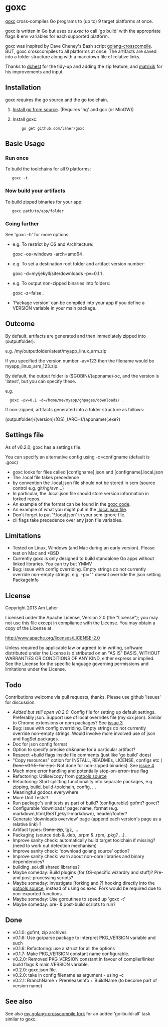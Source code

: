 goxc
====

[goxc](http://www.laher.net.nz/goxc) cross-compiles Go programs to (up to) 9 target platforms at once.

goxc is written in Go but uses *os.exec* to call 'go build' with the appropriate flags & env variables for each supported platform.

goxc was inspired by Dave Cheney's Bash script [golang-crosscompile](https://github.com/davecheney/golang-crosscompile).
BUT, goxc crosscompiles to all platforms at once. The artifacts are saved into a folder structure along with a markdown file of relative links.

Thanks to [dchest](https://github.com/dchest) for the tidy-up and adding the zip feature, and [matrixik](https://bitbucket.org/matrixik) for his improvements and input.

Installation
--------------
goxc requires the go source and the go toolchain.

 1. [Install go from source](http://golang.org/doc/install/source). (Requires 'hg' and gcc (or MinGW))

 2. Install goxc:

            go get github.com/laher/goxc

Basic Usage
-----------

### Run once

To build the toolchains for all 9 platforms:

       goxc -t

### Now build your artifacts

To build zipped binaries for your app:

       goxc path/to/app/folder

### Going further

See 'goxc -h' for more options.

 * e.g. To restrict by OS and Architecture:

	goxc -os=windows -arch=amd64 .

 * e.g. To set a destination root folder and artifact version number:

	goxc -d=my/jekyll/site/downloads -pv=0.1.1 .

 * e.g. To output non-zipped binaries into folders:

	goxc -z=false .

 * 'Package version' can be compiled into your app if you define a VERSION variable in your main package.


Outcome
-------

By default, artifacts are generated and then immediately zipped into (outputfolder).

e.g. /my/outputfolder/latest/myapp_linux_arm.zip

If you specified the version number -av=123 then the filename would be myapp_linux_arm_123.zip.

By default, the output folder is ($GOBIN)/(appname)-xc, and the version is 'latest', but you can specify these.

e.g.

      goxc -pv=0.1 -d=/home/me/myapp/ghpages/downloads/ .


If non-zipped, artifacts generated into a folder structure as follows:

 (outputfolder)/(version)/(OS)_(ARCH)/(appname)(.exe?)

Settings file
-------------

As of v0.2.0, goxc has a settings file.

You can specify an alternative config using -c=configname (default is .goxc)

 * goxc looks for files called [configname].json and [configname].local.json
 * The .local file takes precedence
 * by convention the .local.json file should not be stored in scm (source control e.g. git/hg/svn...)
 * In particular, the .local.json file should store version information in forked repos.
 * An example of the format can be found in the [goxc code](https://github.com/laher/goxc/blob/master/.goxc.json).
 * An example of what you might put in the [.local.json file](https://github.com/laher/goxc/blob/master/sample-local.json).
 * Don't forget to put '*.local.json' in your scm ignore file.
 * cli flags take precedence over any json file variables.


Limitations
-----------

 * Tested on Linux, Windows (and Mac during an early version). Please test on Mac and *BSD
 * Currently goxc is only designed to build standalone Go apps without linked libraries. You can try but YMMV
 * Bug: issue with config overriding. Empty strings do not currently override non-empty strings. e.g. -pi="" doesnt override the json setting PackageInfo

License
-------

   Copyright 2013 Am Laher

   Licensed under the Apache License, Version 2.0 (the "License");
   you may not use this file except in compliance with the License.
   You may obtain a copy of the License at

   http://www.apache.org/licenses/LICENSE-2.0

   Unless required by applicable law or agreed to in writing, software
   distributed under the License is distributed on an "AS IS" BASIS,
   WITHOUT WARRANTIES OR CONDITIONS OF ANY KIND, either express or implied.
   See the License for the specific language governing permissions and
   limitations under the License.

Todo
----

Contributions welcome via pull requests, thanks. Please use github 'issues' for discussion.

 * *Added but still open v0.2.0*: Config file for setting up default settings. Preferably json. Support use of local overrides file (my.xxx.json). Similar to Chrome extensions or npm packages? See [issue 3](https://github.com/laher/goxc/issues/3)
 * Bug: issue with config overriding. Empty strings do not currently override non-empty strings. Would involve more involved use of json and flagSet packages.
 * Doc for json config format
 * Option to specify precise dir&name for a particular artifact?
 * Respect +build flags inside file comments (just like 'go build' does)
 * "Copy resources" option for INSTALL, READMEs, LICENSE, configs etc ( ~~Done v0.1.5: for zips.~~ Not done for non-zipped binaries). See [issue 4](https://github.com/laher/goxc/issues/4)
 * Much more error handling and potentially stop-on-error=true flag
 * Refactoring: Utilise/copy from [gotools source](http://golang.org/src/cmd/go/build.go)
 * Refactoring: Start splitting functionality into separate packages, e.g. zipping, build, build-toolchain, config, ...
 * Meaningful godocs everywhere
 * More Unit Tests!!
 * Run package's unit tests as part of build? (configurable) gofmt? govet?
 * Configurable 'downloads' page: name, format (e.g. markdown,html,ReST,jekyll-markdown), header/footer?
 * Generate 'downloads overview' page (append each version's page as a relative link) ?
 * Artifact types: ~~Done: zip~~, tgz, ...
 * Packaging (source deb & .deb, .srpm & .rpm, .pkg? ...).
 * Improve sanity check: automatically build target toolchain if missing? (need to work out detection mechanism)
 * Improve sanity check: 'download golang source' option?
 * Improve sanity check: warn about non-core libraries and binary dependencies?
 * building .so/.dll shared libraries?
 * Maybe someday: Build plugins (for OS-specific wizardry and stuff)? Pre- and post-processing scripts?
 * Maybe someday: Investigate [forking and ?] hooking directly into the [gotools source](http://golang.org/src/cmd/go/build.go), instead of using os.exec. Fork would be required due to non-exported functions.
 * Maybe someday: Use goroutines to speed up 'goxc -t'
 * Maybe someday: pre- & post-build scripts to run?

Done
----
 * v0.1.0: gofmt, zip archives
 * v0.1.6: Use go/parse package to interpret PKG_VERSION variable and such
 * v0.1.6: Refactoring: use a struct for all the options
 * v0.1.7: Make PKG_VERSION constant name configurable.
 * v0.2.0: Removed PKG_VERSION constant in favour of compiler/linker build flags & main.VERSION variable.
 * v0.2.0: goxc.json file.
 * v0.2.0: take in config filename as argument - using -c
 * v0.2.1: BranchName + PrereleaseInfo + BuildName (to become part of version name)

See also
--------
See also [my golang-crosscompile fork](https://github.com/laher/golang-crosscompile) for an added 'go-build-all' task similar to goxc.
